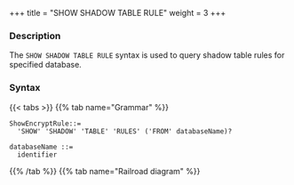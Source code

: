 +++
title = "SHOW SHADOW TABLE RULE"
weight = 3
+++

### Description

The `SHOW SHADOW TABLE RULE` syntax is used to query shadow table rules for specified database.

### Syntax

{{< tabs >}}
{{% tab name="Grammar" %}}
```
ShowEncryptRule::=
  'SHOW' 'SHADOW' 'TABLE' 'RULES' ('FROM' databaseName)?

databaseName ::=
  identifier
```
{{% /tab %}}
{{% tab name="Railroad diagram" %}}
<iframe frameborder="0" name="diagram" id="diagram" width="100%" height="100%"></iframe>
{{% /tab %}}
{{< /tabs >}}

### Supplement

- When `databaseName` is not specified, the default is the currently used `DATABASE`. If `DATABASE` is not used, `No database selected` will be prompted.

### Return value description

| Column                | Description           |
| --------------------- | --------------------- |
| shadow_table          | Shadow table          |
| shadow_algorithm_name | Shadow algorithm name |

### Example

- Query shadow table rules for specified database.

```sql
SHOW SHADOW TABLE RULES FROM test1;
```

```sql
mysql> SHOW SHADOW TABLE RULES FROM test1;
+--------------+-------------------------------------------------------+
| shadow_table | shadow_algorithm_name                                 |
+--------------+-------------------------------------------------------+
| t_order_item | shadow_rule_t_order_item_value_match                  |
| t_order      | simple_hint_algorithm,shadow_rule_t_order_regex_match |
+--------------+-------------------------------------------------------+
2 rows in set (0.00 sec)
```

- Query shadow table rules for current database.

```sql
SHOW SHADOW TABLE RULES;
```

```sql
mysql> SHOW SHADOW TABLE RULES;
+--------------+-------------------------------------------------------+
| shadow_table | shadow_algorithm_name                                 |
+--------------+-------------------------------------------------------+
| t_order_item | shadow_rule_t_order_item_value_match                  |
| t_order      | simple_hint_algorithm,shadow_rule_t_order_regex_match |
+--------------+-------------------------------------------------------+
2 rows in set (0.01 sec)
```
### Reserved word

`SHOW`, `SHADOW`, `TABLE`, `RULES`, `FROM`

### Related links

- [Reserved word](/en/reference/distsql/syntax/reserved-word/)
